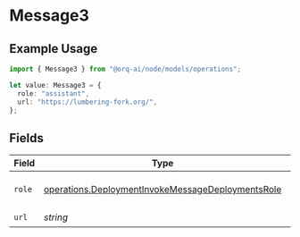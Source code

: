 # Message3

## Example Usage

```typescript
import { Message3 } from "@orq-ai/node/models/operations";

let value: Message3 = {
  role: "assistant",
  url: "https://lumbering-fork.org/",
};
```

## Fields

| Field                                                                                                                  | Type                                                                                                                   | Required                                                                                                               | Description                                                                                                            |
| ---------------------------------------------------------------------------------------------------------------------- | ---------------------------------------------------------------------------------------------------------------------- | ---------------------------------------------------------------------------------------------------------------------- | ---------------------------------------------------------------------------------------------------------------------- |
| `role`                                                                                                                 | [operations.DeploymentInvokeMessageDeploymentsRole](../../models/operations/deploymentinvokemessagedeploymentsrole.md) | :heavy_check_mark:                                                                                                     | The role of the prompt message                                                                                         |
| `url`                                                                                                                  | *string*                                                                                                               | :heavy_check_mark:                                                                                                     | N/A                                                                                                                    |